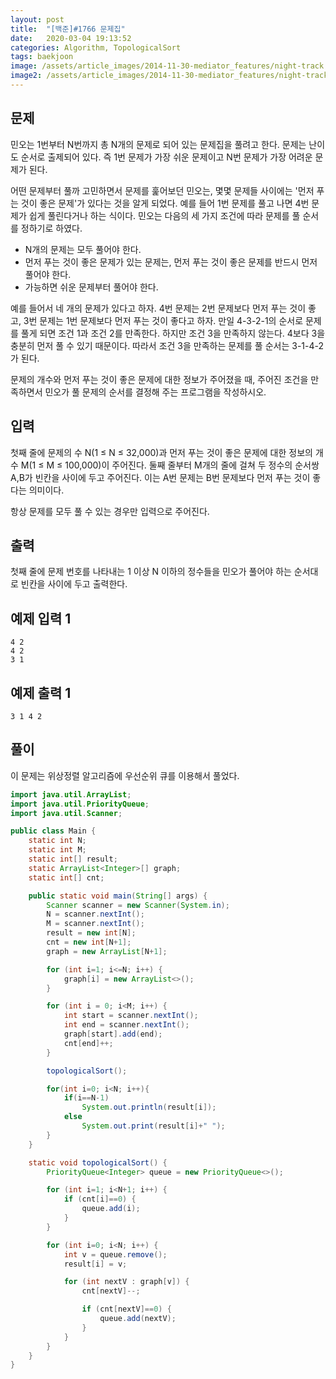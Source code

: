 ```yaml
---
layout: post
title:  "[백준]#1766 문제집"
date:   2020-03-04 19:13:52
categories: Algorithm, TopologicalSort
tags: baekjoon
image: /assets/article_images/2014-11-30-mediator_features/night-track.JPG
image2: /assets/article_images/2014-11-30-mediator_features/night-track-mobile.JPG
---
```


문제
--------------------

민오는 1번부터 N번까지 총 N개의 문제로 되어 있는 문제집을 풀려고 한다. 문제는 난이도 순서로 출제되어 있다. 즉 1번 문제가 가장 쉬운 문제이고 N번 문제가 가장 어려운 문제가 된다.

어떤 문제부터 풀까 고민하면서 문제를 훑어보던 민오는, 몇몇 문제들 사이에는 '먼저 푸는 것이 좋은 문제'가 있다는 것을 알게 되었다. 예를 들어 1번 문제를 풀고 나면 4번 문제가 쉽게 풀린다거나 하는 식이다. 민오는 다음의 세 가지 조건에 따라 문제를 풀 순서를 정하기로 하였다.

- N개의 문제는 모두 풀어야 한다.
- 먼저 푸는 것이 좋은 문제가 있는 문제는, 먼저 푸는 것이 좋은 문제를 반드시 먼저 풀어야 한다.
- 가능하면 쉬운 문제부터 풀어야 한다.

예를 들어서 네 개의 문제가 있다고 하자. 4번 문제는 2번 문제보다 먼저 푸는 것이 좋고, 3번 문제는 1번 문제보다 먼저 푸는 것이 좋다고 하자. 만일 4-3-2-1의 순서로 문제를 풀게 되면 조건 1과 조건 2를 만족한다. 하지만 조건 3을 만족하지 않는다. 4보다 3을 충분히 먼저 풀 수 있기 때문이다. 따라서 조건 3을 만족하는 문제를 풀 순서는 3-1-4-2가 된다.

문제의 개수와 먼저 푸는 것이 좋은 문제에 대한 정보가 주어졌을 때, 주어진 조건을 만족하면서 민오가 풀 문제의 순서를 결정해 주는 프로그램을 작성하시오.

입력
---------------------------

첫째 줄에 문제의 수 N(1 ≤ N ≤ 32,000)과 먼저 푸는 것이 좋은 문제에 대한 정보의 개수 M(1 ≤ M ≤ 100,000)이 주어진다. 둘째 줄부터 M개의 줄에 걸쳐 두 정수의 순서쌍 A,B가 빈칸을 사이에 두고 주어진다. 이는 A번 문제는 B번 문제보다 먼저 푸는 것이 좋다는 의미이다.

항상 문제를 모두 풀 수 있는 경우만 입력으로 주어진다.

출력
----------------

첫째 줄에 문제 번호를 나타내는 1 이상 N 이하의 정수들을 민오가 풀어야 하는 순서대로 빈칸을 사이에 두고 출력한다.

예제 입력 1 
----------------------

```
4 2
4 2
3 1
```

예제 출력 1 
------------------------

```
3 1 4 2
```

풀이
--------------------------

이 문제는 위상정렬 알고리즘에 우선순위 큐를 이용해서 풀었다.

```java
import java.util.ArrayList;
import java.util.PriorityQueue;
import java.util.Scanner;

public class Main {
    static int N;
    static int M;
    static int[] result;
    static ArrayList<Integer>[] graph;
    static int[] cnt;

    public static void main(String[] args) {
        Scanner scanner = new Scanner(System.in);
        N = scanner.nextInt();
        M = scanner.nextInt();
        result = new int[N];
        cnt = new int[N+1];
        graph = new ArrayList[N+1];

        for (int i=1; i<=N; i++) {
            graph[i] = new ArrayList<>();
        }

        for (int i = 0; i<M; i++) {
            int start = scanner.nextInt();
            int end = scanner.nextInt();
            graph[start].add(end);
            cnt[end]++;
        }

        topologicalSort();

        for(int i=0; i<N; i++){
            if(i==N-1)
                System.out.println(result[i]);
            else
                System.out.print(result[i]+" ");
        }
    }

    static void topologicalSort() {
        PriorityQueue<Integer> queue = new PriorityQueue<>();

        for (int i=1; i<N+1; i++) {
            if (cnt[i]==0) {
                queue.add(i);
            }
        }

        for (int i=0; i<N; i++) {
            int v = queue.remove();
            result[i] = v;

            for (int nextV : graph[v]) {
                cnt[nextV]--;

                if (cnt[nextV]==0) {
                    queue.add(nextV);
                }
            }
        }
    }
}
```
